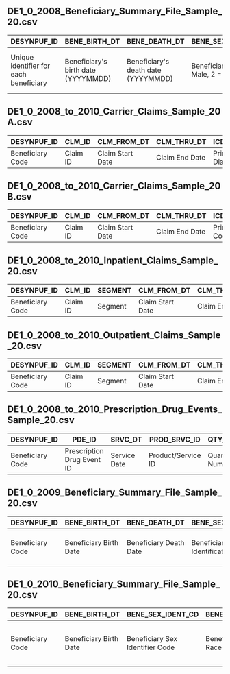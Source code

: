 
## DE1_0_2008_Beneficiary_Summary_File_Sample_20.csv
| DESYNPUF_ID | BENE_BIRTH_DT | BENE_DEATH_DT | BENE_SEX_IDENT_CD | BENE_RACE_CD | BENE_ESRD_IND | SP_STATE_CODE | BENE_COUNTY_CD | BENE_HI_CVRAGE_TOT_MONS | BENE_SMI_CVRAGE_TOT_MONS | BENE_HMO_CVRAGE_TOT_MONS | PLAN_CVRG_MOS_NUM | SP_ALZHDMTA | SP_CHF | SP_CHRNKIDN | SP_CNCR | SP_COPD | SP_DEPRESSN | SP_DIABETES | SP_ISCHMCHT | SP_OSTEOPRS | SP_RA_OA | SP_STRKETIA | MEDREIMB_IP | BENRES_IP | PPPYMT_IP | MEDREIMB_OP | BENRES_OP | PPPYMT_OP | MEDREIMB_CAR | BENRES_CAR | PPPYMT_CAR |
|---|---|---|---|---|---|---|---|---|---|---|---|---|---|---|---|---|---|---|---|---|---|---|---|---|---|---|---|---|---|---|---|
| Unique identifier for each beneficiary | Beneficiary's birth date (YYYYMMDD) | Beneficiary's death date (YYYYMMDD) | Beneficiary's sex (1 = Male, 2 = Female) | Beneficiary's race identifier code | Indicator for End Stage Renal Disease (ESRD) | Beneficiary's state code | Beneficiary's county code | Total months of hospital insurance coverage | Total months of supplementary medical insurance coverage | Total months of Health Maintenance Organization coverage | Total months of plan coverage | Indicator for Alzheimer's/Dementia | Indicator for congestive heart failure | Indicator for chronic kidney disease | Indicator for cancer | Indicator for chronic obstructive pulmonary disease | Indicator for depression | Indicator for diabetes | Indicator for Ischemic heart disease | Indicator for Osteoporosis | Indicator for rheumatoid arthritis/osteoarthritis | Indicator for stroke/transient ischemic attack | Inpatient medical reimbursement | Inpatient beneficiary responsibility | Inpatient per person per year payment | Outpatient medical reimbursement | Outpatient beneficiary responsibility | Outpatient per person per year payment | Carer-related medical reimbursement | Carer-related beneficiary responsibility | Carer-related per person per year payment |

## DE1_0_2008_to_2010_Carrier_Claims_Sample_20A.csv
| DESYNPUF_ID | CLM_ID | CLM_FROM_DT | CLM_THRU_DT | ICD9_DGNS_CD_1 | ICD9_DGNS_CD_2 | PRF_PHYSN_NPI_1 | PRF_PHYSN_NPI_2 | TAX_NUM_1 | TAX_NUM_2 | HCPCS_CD_1 | HCPCS_CD_2 | LINE_NCH_PMT_AMT_1 | LINE_NCH_PMT_AMT_2 |
| --- | --- | --- | --- | --- | --- | --- | --- | --- | --- | --- | --- | --- | --- |
| Beneficiary Code | Claim ID | Claim Start Date | Claim End Date | Primary ICD9 Diagnosis Code | Secondary ICD9 Diagnosis Code | Primary Provider ID | Secondary Provider ID | Primary Tax Number | Secondary Tax Number | Primary HCPCS Code | Secondary HCPCS Code | Primary Payment Amount | Secondary Payment Amount |

## DE1_0_2008_to_2010_Carrier_Claims_Sample_20B.csv
| DESYNPUF_ID | CLM_ID | CLM_FROM_DT | CLM_THRU_DT | ICD9_DGNS_CD_1 | ICD9_DGNS_CD_2 | PRF_PHYSN_NPI_1 | TAX_NUM_1 | HCPCS_CD_1 | LINE_NCH_PMT_AMT_1 | LINE_BENE_PTB_DDCTBL_AMT_1 | LINE_BENE_PRMRY_PYR_PD_AMT_1 | LINE_COINSRNC_AMT_1 | LINE_ALOWD_CHRG_AMT_1 | LINE_PRCSG_IND_CD_1 | LINE_ICD9_DGNS_CD_1 |
| --- | --- | --- | --- | --- | --- | --- | --- | --- | --- | --- | --- | --- | --- | --- | --- |
| Beneficiary Code | Claim ID | Claim Start Date | Claim End Date | Primary Diagnosis Code | Secondary Diagnosis Code | First Provider NPI Number | Provider's Tax Number | Procedure Code | Payment Amount for Line 1 | Deductible Amount for Line 1 | Primary Payer Paid Amount for Line 1 | Coinsurance Amount for Line 1 | Allowed Charge Amount for Line 1 | Processing Indicator Code for Line 1 | Diagnosis Code for Line 1 |

## DE1_0_2008_to_2010_Inpatient_Claims_Sample_20.csv
| DESYNPUF_ID | CLM_ID | SEGMENT | CLM_FROM_DT | CLM_THRU_DT | PRVDR_NUM | CLM_PMT_AMT | NCH_PRMRY_PYR_CLM_PD_AMT | AT_PHYSN_NPI | OP_PHYSN_NPI | CLM_ADMSN_DT | ADMTNG_ICD9_DGNS_CD | CLM_PASS_THRU_PER_DIEM_AMT | NCH_BENE_IP_DDCTBL_AMT | NCH_BENE_PTA_COINSRNC_LBLTY_AM | NCH_BENE_BLOOD_DDCTBL_LBLTY_AM | CLM_UTLZTN_DAY_CNT | NCH_BENE_DSCHRG_DT | CLM_DRG_CD | ICD9_DGNS_CD_1 | ICD9_DGNS_CD_2 | ICD9_DGNS_CD_3 | ICD9_DGNS_CD_4 | ICD9_DGNS_CD_5 | ICD9_DGNS_CD_6 | ICD9_DGNS_CD_7 | ICD9_DGNS_CD_8 | ICD9_PRCDR_CD_1 | ICD9_PRCDR_CD_2 |
| --- | --- | --- | --- | --- | --- | --- | --- | --- | --- | --- | --- | --- | --- | --- | --- | --- | --- | --- | --- | --- | --- | --- | --- | --- | --- | --- | --- | --- |
| Beneficiary Code | Claim ID | Segment | Claim Start Date | Claim End Date | Provider Number | Claim Payment Amount | Primary Payer Claim Paid Amount | Attending Physician NPI | Operating Physician NPI | Claim Admission Date | Admitting Diagnosis Code | Pass Through Per Diem Amount | Inpatient Deductible Amount | Coinsurance Liability Amount | Blood Deductible Liability Amount | Claim Utilization Day Count | Beneficiary Discharge Date | Claim DRG Code | Primary Diagnosis Code | Secondary Diagnosis Code | Tertiary Diagnosis Code | Quaternary Diagnosis Code | Fifth Diagnosis Code | Sixth Diagnosis Code | Seventh Diagnosis Code | Eigth Diagnosis Code | Primary Procedure Code | Secondary Procedure Code |

## DE1_0_2008_to_2010_Outpatient_Claims_Sample_20.csv
| DESYNPUF_ID | CLM_ID | SEGMENT | CLM_FROM_DT | CLM_THRU_DT | PRVDR_NUM | CLM_PMT_AMT | NCH_PRMRY_PYR_CLM_PD_AMT | AT_PHYSN_NPI | NCH_BENE_BLOOD_DDCTBL_LBLTY_AM | ICD9_DGNS_CD_1 | ICD9_DGNS_CD_2 | ICD9_DGNS_CD_3 | NCH_BENE_PTB_DDCTBL_AMT | NCH_BENE_PTB_COINSRNC_AMT | HCPCS_CD_1 |
| --- | --- | --- | --- | --- | --- | --- | --- | --- | --- | --- | --- | --- | --- | --- | --- |
| Beneficiary Code | Claim ID | Segment | Claim Start Date | Claim End Date | Provider Number | Claim Payment Amount | Primary Payer Claim Paid Amount | Attending Physician NPI | Blood Deductible Liability Amount | Primary Diagnosis Code | Secondary Diagnosis Code | Tertiary Diagnosis Code | Part B Deductible Amount | Part B Coinsurance Amount | HCPCS Code 1 |

## DE1_0_2008_to_2010_Prescription_Drug_Events_Sample_20.csv
| DESYNPUF_ID | PDE_ID | SRVC_DT | PROD_SRVC_ID | QTY_DSPNSD_NUM | DAYS_SUPLY_NUM | PTNT_PAY_AMT | TOT_RX_CST_AMT |
| --- | --- | --- | --- | --- | --- | --- | --- |
| Beneficiary Code | Prescription Drug Event ID | Service Date | Product/Service ID | Quantity Dispensed Number | Days Supply Number | Patient Pay Amount | Total Prescription Cost Amount |

## DE1_0_2009_Beneficiary_Summary_File_Sample_20.csv
| DESYNPUF_ID | BENE_BIRTH_DT | BENE_DEATH_DT | BENE_SEX_IDENT_CD | BENE_RACE_CD | BENE_ESRD_IND | SP_STATE_CODE | BENE_COUNTY_CD | BENE_HI_CVRAGE_TOT_MONS | BENE_SMI_CVRAGE_TOT_MONS | BENE_HMO_CVRAGE_TOT_MONS | PLAN_CVRG_MOS_NUM | SP_ALZHDMTA | SP_CHF | SP_CHRNKIDN | SP_CNCR | SP_COPD | SP_DEPRESSN | SP_DIABETES | SP_ISCHMCHT | SP_OSTEOPRS | SP_RA_OA | SP_STRKETIA | MEDREIMB_IP | BENRES_IP | PPPYMT_IP | MEDREIMB_OP | BENRES_OP | PPPYMT_OP | MEDREIMB_CAR | BENRES_CAR | PPPYMT_CAR |
| --- | --- | --- | --- | --- | --- | --- | --- | --- | --- | --- | --- | --- | --- | --- | --- | --- | --- | --- | --- | --- | --- | --- | --- | --- | --- | --- | --- | --- | --- | --- | --- |
| Beneficiary Code | Beneficiary Birth Date | Beneficiary Death Date | Beneficiary Sex Identification Code | Beneficiary Race Code | Beneficiary ESRD Indicator | State Code | Beneficiary County Code | Total Months of HI Coverage | Total Months of SMI Coverage | Total Months of HMO Coverage | Number of Months of Plan Coverage | Alzheimer’s Disease Indicator | Congestive Heart Failure Indicator | Chronic Kidney Disease Indicator | Cancer Indicator | COPD Indicator | Depression Indicator | Diabetes Indicator | Ischemic Heart Disease Indicator | Osteoporosis Indicator | Rheumatoid Arthritis/Osteoarthritis Indicator | Stroke/TIA Indicator | Inpatient Reimbursement Amount | Inpatient Beneficiary Responsibility Amount | Inpatient PPPYMT Amount | Outpatient Reimbursement Amount | Outpatient Beneficiary Responsibility Amount | Outpatient PPPYMT Amount | Carrier Reimbursement Amount | Carrier Beneficiary Responsibility Amount | Carrier PPPYMT Amount |

## DE1_0_2010_Beneficiary_Summary_File_Sample_20.csv
| DESYNPUF_ID | BENE_BIRTH_DT | BENE_SEX_IDENT_CD | BENE_RACE_CD | BENE_ESRD_IND | SP_STATE_CODE | BENE_COUNTY_CD | SP_ALZHDMTA | SP_CHF | SP_CHRNKIDN | SP_CNCR | SP_COPD | SP_DEPRESSN | SP_DIABETES | SP_ISCHMCHT | SP_OSTEOPRS | SP_RA_OA | SP_STRKETIA |
| --- | --- | --- | --- | --- | --- | --- | --- | --- | --- | --- | --- | --- | --- | --- | --- | --- | --- |
| Beneficiary Code | Beneficiary Birth Date | Beneficiary Sex Identifier Code | Beneficiary Race Code | Beneficiary ESRD Indicator | State Code | Beneficiary County Code | Alzheimer's Disease Status | Congestive Heart Failure Status | Chronic Kidney Disease Status | Cancer Status | Chronic Obstructive Pulmonary Disease Status | Depression Status | Diabetes Status | Ischemic Heart Disease Status | Osteoporosis Status | Rheumatoid Arthritis or Osteoarthritis Status | Stroke or Transient Ischemic Attack Status |
